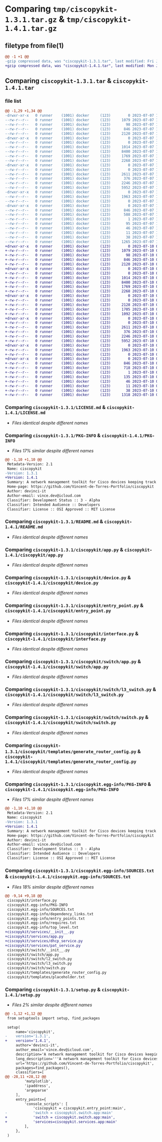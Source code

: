 # Comparing `tmp/ciscopykit-1.3.1.tar.gz` & `tmp/ciscopykit-1.4.1.tar.gz`

## filetype from file(1)

```diff
@@ -1 +1 @@
-gzip compressed data, was "ciscopykit-1.3.1.tar", last modified: Fri Jul  7 15:30:29 2023, max compression
+gzip compressed data, was "ciscopykit-1.4.1.tar", last modified: Mon Jul 10 01:13:44 2023, max compression
```

## Comparing `ciscopykit-1.3.1.tar` & `ciscopykit-1.4.1.tar`

### file list

```diff
@@ -1,29 +1,34 @@
-drwxr-xr-x   0 runner    (1001) docker     (123)        0 2023-07-07 15:30:29.081513 ciscopykit-1.3.1/
--rw-r--r--   0 runner    (1001) docker     (123)     1079 2023-07-07 15:30:11.000000 ciscopykit-1.3.1/LICENSE.md
--rw-r--r--   0 runner    (1001) docker     (123)       98 2023-07-07 15:30:11.000000 ciscopykit-1.3.1/MANIFEST.in
--rw-r--r--   0 runner    (1001) docker     (123)      846 2023-07-07 15:30:29.081513 ciscopykit-1.3.1/PKG-INFO
--rw-r--r--   0 runner    (1001) docker     (123)     2120 2023-07-07 15:30:11.000000 ciscopykit-1.3.1/README.md
-drwxr-xr-x   0 runner    (1001) docker     (123)        0 2023-07-07 15:30:29.081513 ciscopykit-1.3.1/ciscopykit/
--rw-r--r--   0 runner    (1001) docker     (123)        0 2023-07-07 15:30:11.000000 ciscopykit-1.3.1/ciscopykit/__init__.py
--rw-r--r--   0 runner    (1001) docker     (123)     1014 2023-07-07 15:30:11.000000 ciscopykit-1.3.1/ciscopykit/app.py
--rw-r--r--   0 runner    (1001) docker     (123)     8400 2023-07-07 15:30:11.000000 ciscopykit-1.3.1/ciscopykit/device.py
--rw-r--r--   0 runner    (1001) docker     (123)     1769 2023-07-07 15:30:11.000000 ciscopykit-1.3.1/ciscopykit/entry_point.py
--rw-r--r--   0 runner    (1001) docker     (123)     2268 2023-07-07 15:30:11.000000 ciscopykit-1.3.1/ciscopykit/interface.py
-drwxr-xr-x   0 runner    (1001) docker     (123)        0 2023-07-07 15:30:29.081513 ciscopykit-1.3.1/ciscopykit/switch/
--rw-r--r--   0 runner    (1001) docker     (123)        0 2023-07-07 15:30:11.000000 ciscopykit-1.3.1/ciscopykit/switch/__init__.py
--rw-r--r--   0 runner    (1001) docker     (123)     2611 2023-07-07 15:30:11.000000 ciscopykit-1.3.1/ciscopykit/switch/app.py
--rw-r--r--   0 runner    (1001) docker     (123)      376 2023-07-07 15:30:11.000000 ciscopykit-1.3.1/ciscopykit/switch/l2_switch.py
--rw-r--r--   0 runner    (1001) docker     (123)     2246 2023-07-07 15:30:11.000000 ciscopykit-1.3.1/ciscopykit/switch/l3_switch.py
--rw-r--r--   0 runner    (1001) docker     (123)     5952 2023-07-07 15:30:11.000000 ciscopykit-1.3.1/ciscopykit/switch/switch.py
-drwxr-xr-x   0 runner    (1001) docker     (123)        0 2023-07-07 15:30:29.081513 ciscopykit-1.3.1/ciscopykit/templates/
--rw-r--r--   0 runner    (1001) docker     (123)     1963 2023-07-07 15:30:11.000000 ciscopykit-1.3.1/ciscopykit/templates/generate_router_config.py
--rw-r--r--   0 runner    (1001) docker     (123)        0 2023-07-07 15:30:11.000000 ciscopykit-1.3.1/ciscopykit/templates/placeholder.txt
-drwxr-xr-x   0 runner    (1001) docker     (123)        0 2023-07-07 15:30:29.081513 ciscopykit-1.3.1/ciscopykit.egg-info/
--rw-r--r--   0 runner    (1001) docker     (123)      846 2023-07-07 15:30:29.000000 ciscopykit-1.3.1/ciscopykit.egg-info/PKG-INFO
--rw-r--r--   0 runner    (1001) docker     (123)      588 2023-07-07 15:30:29.000000 ciscopykit-1.3.1/ciscopykit.egg-info/SOURCES.txt
--rw-r--r--   0 runner    (1001) docker     (123)        1 2023-07-07 15:30:29.000000 ciscopykit-1.3.1/ciscopykit.egg-info/dependency_links.txt
--rw-r--r--   0 runner    (1001) docker     (123)       95 2023-07-07 15:30:29.000000 ciscopykit-1.3.1/ciscopykit.egg-info/entry_points.txt
--rw-r--r--   0 runner    (1001) docker     (123)       46 2023-07-07 15:30:29.000000 ciscopykit-1.3.1/ciscopykit.egg-info/requires.txt
--rw-r--r--   0 runner    (1001) docker     (123)       11 2023-07-07 15:30:29.000000 ciscopykit-1.3.1/ciscopykit.egg-info/top_level.txt
--rw-r--r--   0 runner    (1001) docker     (123)       38 2023-07-07 15:30:29.081513 ciscopykit-1.3.1/setup.cfg
--rw-r--r--   0 runner    (1001) docker     (123)     1265 2023-07-07 15:30:11.000000 ciscopykit-1.3.1/setup.py
+drwxr-xr-x   0 runner    (1001) docker     (123)        0 2023-07-10 01:13:44.478575 ciscopykit-1.4.1/
+-rw-r--r--   0 runner    (1001) docker     (123)     1079 2023-07-10 01:13:29.000000 ciscopykit-1.4.1/LICENSE.md
+-rw-r--r--   0 runner    (1001) docker     (123)       98 2023-07-10 01:13:29.000000 ciscopykit-1.4.1/MANIFEST.in
+-rw-r--r--   0 runner    (1001) docker     (123)      846 2023-07-10 01:13:44.478575 ciscopykit-1.4.1/PKG-INFO
+-rw-r--r--   0 runner    (1001) docker     (123)     2120 2023-07-10 01:13:29.000000 ciscopykit-1.4.1/README.md
+drwxr-xr-x   0 runner    (1001) docker     (123)        0 2023-07-10 01:13:44.478575 ciscopykit-1.4.1/ciscopykit/
+-rw-r--r--   0 runner    (1001) docker     (123)        0 2023-07-10 01:13:29.000000 ciscopykit-1.4.1/ciscopykit/__init__.py
+-rw-r--r--   0 runner    (1001) docker     (123)     1014 2023-07-10 01:13:29.000000 ciscopykit-1.4.1/ciscopykit/app.py
+-rw-r--r--   0 runner    (1001) docker     (123)     8400 2023-07-10 01:13:29.000000 ciscopykit-1.4.1/ciscopykit/device.py
+-rw-r--r--   0 runner    (1001) docker     (123)     1769 2023-07-10 01:13:29.000000 ciscopykit-1.4.1/ciscopykit/entry_point.py
+-rw-r--r--   0 runner    (1001) docker     (123)     2268 2023-07-10 01:13:29.000000 ciscopykit-1.4.1/ciscopykit/interface.py
+drwxr-xr-x   0 runner    (1001) docker     (123)        0 2023-07-10 01:13:44.478575 ciscopykit-1.4.1/ciscopykit/services/
+-rw-r--r--   0 runner    (1001) docker     (123)        0 2023-07-10 01:13:29.000000 ciscopykit-1.4.1/ciscopykit/services/__init__.py
+-rw-r--r--   0 runner    (1001) docker     (123)     2128 2023-07-10 01:13:29.000000 ciscopykit-1.4.1/ciscopykit/services/app.py
+-rw-r--r--   0 runner    (1001) docker     (123)     1705 2023-07-10 01:13:29.000000 ciscopykit-1.4.1/ciscopykit/services/dhcp_service.py
+-rw-r--r--   0 runner    (1001) docker     (123)     1092 2023-07-10 01:13:29.000000 ciscopykit-1.4.1/ciscopykit/services/pat_service.py
+drwxr-xr-x   0 runner    (1001) docker     (123)        0 2023-07-10 01:13:44.478575 ciscopykit-1.4.1/ciscopykit/switch/
+-rw-r--r--   0 runner    (1001) docker     (123)        0 2023-07-10 01:13:29.000000 ciscopykit-1.4.1/ciscopykit/switch/__init__.py
+-rw-r--r--   0 runner    (1001) docker     (123)     2611 2023-07-10 01:13:29.000000 ciscopykit-1.4.1/ciscopykit/switch/app.py
+-rw-r--r--   0 runner    (1001) docker     (123)      376 2023-07-10 01:13:29.000000 ciscopykit-1.4.1/ciscopykit/switch/l2_switch.py
+-rw-r--r--   0 runner    (1001) docker     (123)     2246 2023-07-10 01:13:29.000000 ciscopykit-1.4.1/ciscopykit/switch/l3_switch.py
+-rw-r--r--   0 runner    (1001) docker     (123)     5952 2023-07-10 01:13:29.000000 ciscopykit-1.4.1/ciscopykit/switch/switch.py
+drwxr-xr-x   0 runner    (1001) docker     (123)        0 2023-07-10 01:13:44.478575 ciscopykit-1.4.1/ciscopykit/templates/
+-rw-r--r--   0 runner    (1001) docker     (123)     1963 2023-07-10 01:13:29.000000 ciscopykit-1.4.1/ciscopykit/templates/generate_router_config.py
+-rw-r--r--   0 runner    (1001) docker     (123)        0 2023-07-10 01:13:29.000000 ciscopykit-1.4.1/ciscopykit/templates/placeholder.txt
+drwxr-xr-x   0 runner    (1001) docker     (123)        0 2023-07-10 01:13:44.478575 ciscopykit-1.4.1/ciscopykit.egg-info/
+-rw-r--r--   0 runner    (1001) docker     (123)      846 2023-07-10 01:13:44.000000 ciscopykit-1.4.1/ciscopykit.egg-info/PKG-INFO
+-rw-r--r--   0 runner    (1001) docker     (123)      718 2023-07-10 01:13:44.000000 ciscopykit-1.4.1/ciscopykit.egg-info/SOURCES.txt
+-rw-r--r--   0 runner    (1001) docker     (123)        1 2023-07-10 01:13:44.000000 ciscopykit-1.4.1/ciscopykit.egg-info/dependency_links.txt
+-rw-r--r--   0 runner    (1001) docker     (123)      135 2023-07-10 01:13:44.000000 ciscopykit-1.4.1/ciscopykit.egg-info/entry_points.txt
+-rw-r--r--   0 runner    (1001) docker     (123)       46 2023-07-10 01:13:44.000000 ciscopykit-1.4.1/ciscopykit.egg-info/requires.txt
+-rw-r--r--   0 runner    (1001) docker     (123)       11 2023-07-10 01:13:44.000000 ciscopykit-1.4.1/ciscopykit.egg-info/top_level.txt
+-rw-r--r--   0 runner    (1001) docker     (123)       38 2023-07-10 01:13:44.478575 ciscopykit-1.4.1/setup.cfg
+-rw-r--r--   0 runner    (1001) docker     (123)     1318 2023-07-10 01:13:29.000000 ciscopykit-1.4.1/setup.py
```

### Comparing `ciscopykit-1.3.1/LICENSE.md` & `ciscopykit-1.4.1/LICENSE.md`

 * *Files identical despite different names*

### Comparing `ciscopykit-1.3.1/PKG-INFO` & `ciscopykit-1.4.1/PKG-INFO`

 * *Files 17% similar despite different names*

```diff
@@ -1,10 +1,10 @@
 Metadata-Version: 2.1
 Name: ciscopykit
-Version: 1.3.1
+Version: 1.4.1
 Summary: A network management toolkit for Cisco devices keeping track of devices when using GNS3 / Cisco Packet Tracer
 Home-page: https://github.com/Vincent-de-Torres-Portfolio/ciscopykit
 Author: devinci-it
 Author-email: vince.dev@icloud.com
 Classifier: Development Status :: 3 - Alpha
 Classifier: Intended Audience :: Developers
 Classifier: License :: OSI Approved :: MIT License
```

### Comparing `ciscopykit-1.3.1/README.md` & `ciscopykit-1.4.1/README.md`

 * *Files identical despite different names*

### Comparing `ciscopykit-1.3.1/ciscopykit/app.py` & `ciscopykit-1.4.1/ciscopykit/app.py`

 * *Files identical despite different names*

### Comparing `ciscopykit-1.3.1/ciscopykit/device.py` & `ciscopykit-1.4.1/ciscopykit/device.py`

 * *Files identical despite different names*

### Comparing `ciscopykit-1.3.1/ciscopykit/entry_point.py` & `ciscopykit-1.4.1/ciscopykit/entry_point.py`

 * *Files identical despite different names*

### Comparing `ciscopykit-1.3.1/ciscopykit/interface.py` & `ciscopykit-1.4.1/ciscopykit/interface.py`

 * *Files identical despite different names*

### Comparing `ciscopykit-1.3.1/ciscopykit/switch/app.py` & `ciscopykit-1.4.1/ciscopykit/switch/app.py`

 * *Files identical despite different names*

### Comparing `ciscopykit-1.3.1/ciscopykit/switch/l3_switch.py` & `ciscopykit-1.4.1/ciscopykit/switch/l3_switch.py`

 * *Files identical despite different names*

### Comparing `ciscopykit-1.3.1/ciscopykit/switch/switch.py` & `ciscopykit-1.4.1/ciscopykit/switch/switch.py`

 * *Files identical despite different names*

### Comparing `ciscopykit-1.3.1/ciscopykit/templates/generate_router_config.py` & `ciscopykit-1.4.1/ciscopykit/templates/generate_router_config.py`

 * *Files identical despite different names*

### Comparing `ciscopykit-1.3.1/ciscopykit.egg-info/PKG-INFO` & `ciscopykit-1.4.1/ciscopykit.egg-info/PKG-INFO`

 * *Files 17% similar despite different names*

```diff
@@ -1,10 +1,10 @@
 Metadata-Version: 2.1
 Name: ciscopykit
-Version: 1.3.1
+Version: 1.4.1
 Summary: A network management toolkit for Cisco devices keeping track of devices when using GNS3 / Cisco Packet Tracer
 Home-page: https://github.com/Vincent-de-Torres-Portfolio/ciscopykit
 Author: devinci-it
 Author-email: vince.dev@icloud.com
 Classifier: Development Status :: 3 - Alpha
 Classifier: Intended Audience :: Developers
 Classifier: License :: OSI Approved :: MIT License
```

### Comparing `ciscopykit-1.3.1/ciscopykit.egg-info/SOURCES.txt` & `ciscopykit-1.4.1/ciscopykit.egg-info/SOURCES.txt`

 * *Files 18% similar despite different names*

```diff
@@ -9,14 +9,18 @@
 ciscopykit/interface.py
 ciscopykit.egg-info/PKG-INFO
 ciscopykit.egg-info/SOURCES.txt
 ciscopykit.egg-info/dependency_links.txt
 ciscopykit.egg-info/entry_points.txt
 ciscopykit.egg-info/requires.txt
 ciscopykit.egg-info/top_level.txt
+ciscopykit/services/__init__.py
+ciscopykit/services/app.py
+ciscopykit/services/dhcp_service.py
+ciscopykit/services/pat_service.py
 ciscopykit/switch/__init__.py
 ciscopykit/switch/app.py
 ciscopykit/switch/l2_switch.py
 ciscopykit/switch/l3_switch.py
 ciscopykit/switch/switch.py
 ciscopykit/templates/generate_router_config.py
 ciscopykit/templates/placeholder.txt
```

### Comparing `ciscopykit-1.3.1/setup.py` & `ciscopykit-1.4.1/setup.py`

 * *Files 2% similar despite different names*

```diff
@@ -1,12 +1,12 @@
 from setuptools import setup, find_packages
 
 setup(
     name='ciscopykit',
-    version='1.3.1',
+    version='1.4.1',
     author='devinci-it',
     author_email='vince.dev@icloud.com',
     description='A network management toolkit for Cisco devices keeping track of devices when using GNS3 / Cisco Packet Tracer',
     long_description='''A network management toolkit for Cisco devices. It provides classes and methods to manage network devices, interfaces, and configurations.''',
     url='https://github.com/Vincent-de-Torres-Portfolio/ciscopykit',
     packages=find_packages(),
     classifiers=[
@@ -28,11 +28,12 @@
         'matplotlib',
         'ipaddress',
         'argeparse'
     ],
     entry_points={
         'console_scripts': [
             'ciscopykit = ciscopykit.entry_point:main',
-            'switch = ciscopykit.switch.app:main'
+            'switch = ciscopykit.switch.app:main',
+            'services=ciscopykit.services.app:main'
         ],
     },
 )
```

